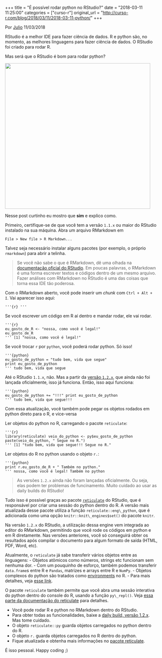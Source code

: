 +++
title = "É possível rodar python no RStudio?"
date = "2018-03-11 11:25:00"
categories = ["curso-r"]
original_url = "http://curso-r.com/blog/2018/03/11/2018-03-11-python/"
+++

<p class="text-muted text-uppercase mb-small text-right">
Por <a href="http://curso-r.com/author/julio">Julio</a> 11/03/2018
</p>
<p>
RStudio é a melhor IDE para fazer ciência de dados. R e python são, no
momento, as melhores linguagens para fazer ciência de dados. O RStudio
foi criado para rodar R.
</p>
<p>
Mas será que o RStudio é bom para rodar python?
</p>
<p>
<img src="http://curso-r.com/blog/2018-03-11-python_files/figure-html/unnamed-chunk-2-1.png" width="480">
</p>
<p>
Nesse post curtinho eu mostro que <strong>sim</strong> e explico como.
</p>
<p>
Primeiro, certifique-se de que você tem a versão <code>1.1.x</code> ou
maior do RStudio instalado na sua máquina. Abra um arquivo RMarkdown em
</p>
<pre><code>File &gt; New file &gt; R Markdown...</code></pre>
<p>
Talvez seja necessário instalar alguns pacotes (por exemplo, o próprio
<code>rmarkdown</code>) para abrir a telinha.
</p>
<blockquote>
<p>
Se você não sabe o que é RMarkdown, dê uma olhada na
<a href="https://rmarkdown.rstudio.com/lesson-1.html">documentação
oficial do RStudio</a>. Em poucas palavras, o RMarkdown é uma forma
escrever textos e códigos dentro de um mesmo arquivo. Fazer análises com
RMarkdown no RStudio é uma das coisas que torna essa IDE tão poderosa.
</p>
</blockquote>
<p>
Com o RMarkdown aberto, você pode inserir um <em>chunk</em> com
<code>Ctrl + Alt + I</code>. Vai aparecer isso aqui:
</p>
<pre><code>&apos;&apos;&apos;{r} &apos;&apos;&apos;</code></pre>
<p>
Se você escrever um código em R aí dentro e mandar rodar, ele vai rodar.
</p>
<pre><code>&apos;&apos;&apos;{r}
eu_gosto_de_R &lt;- &quot;nossa, como voc&#xEA; &#xE9; legal!&quot;
eu_gosto_de_R
&apos;&apos;&apos; [1] &quot;nossa, como voc&#xEA; &#xE9; legal!&quot;
</code></pre>
<p>
Se você trocar <code>r</code> por <code>python</code>, você poderá rodar
python. Só isso!
</p>
<pre><code>&apos;&apos;&apos;{python}
eu_gosto_de_python = &quot;tudo bem, vida que segue&quot;
print eu_gosto_de_python
&apos;&apos;&apos; tudo bem, vida que segue
</code></pre>

<p>
Até o RStudio <code>1.1.x</code>, não. Mas a partir da
<a href="https://dailies.rstudio.com/">versão <code>1.2.x</code></a>,
que ainda não foi lançada oficialmente, isso já funciona. Então, isso
aqui funciona:
</p>
<pre><code>&apos;&apos;&apos;{python}
eu_gosto_de_python += &quot;!!!&quot; print eu_gosto_de_python
&apos;&apos;&apos; tudo bem, vida que segue!!!
</code></pre>
<p>
Com essa atualização, você também pode pegar os objetos rodados em
python direto para o R, e vice-versa
</p>
<p>
Ler objetos do python no R, carregando o pacote <code>reticulate</code>:
</p>
<pre><code>&apos;&apos;&apos;{r}
library(reticulate) veio_do_python &lt;- py$eu_gosto_de_python
paste(veio_do_python, &quot; Segue no R.&quot;)
&apos;&apos;&apos; [1] &quot;tudo bem, vida que segue!!! Segue no R.&quot;
</code></pre>
<p>
Ler objetos do R no python usando o objeto <code>r.</code>:
</p>
<pre><code>&apos;&apos;&apos;{python}
print r.eu_gosto_de_R + &quot; Tamb&#xE9;m no python.&quot;
&apos;&apos;&apos; nossa, como voc&#xEA; &#xE9; legal! Tamb&#xE9;m no python
</code></pre>
<blockquote>
<p>
As versões <code>1.2.x</code> ainda não foram lançadas oficialmente. Ou
seja, elas podem ter problemas de funcinamento. Muito cuidado ao usar as
daily builds do RStudio!
</p>
</blockquote>

<p>
Tudo isso é possível graças ao pacote
<a href="http://curso-r.com/blog/2017/11/20/2017-11-20-reticulate/"><code>reticulate</code></a>
do RStudio, que é responsável por criar uma sessão do python dentro do
R. A versão mais atualizada desse pacote utiliza a função
<code>reticulate::eng\_python</code>, que é adicionada como uma opção
<code>knitr::knit\_engines$set()</code> do pacote <code>knitr</code>.
</p>
<p>
Na versão <code>1.2.x</code> do RStudio, a utilização dessa engine vem
integrada ao editor do RMarkdown, permitindo que você rode os códigos em
python e em R diretamente. Nas versões anteriores, você só conseguirá
obter os resultados após compilar o documento para algum formato de
saída (HTML, PDF, Word, etc).
</p>
<p>
Atualmente, o <code>reticulate</code> já sabe transferir vários objetos
entre as linguagens: - Objetos atômicos como números, strings etc
funcionam sem nenhuma dor. - Com um pouquinho de esforço, também podemos
transferir <code>data.frame</code>s entre R e <code>Pandas</code>,
matrizes e arrays entre R e <code>NumPy</code>. - Objetos complexos do
python são tratados como
<a href="http://curso-r.com/blog/2017/06/19/2017-06-19-environments/">environments</a>
no R. - Para mais detalhes, veja
<a href="https://rstudio.github.io/reticulate/index.html#type-conversions">esse
link</a>.
</p>
<p>
O pacote <code>reticulate</code> também permite que você abra uma sessão
interativa do python dentro do console do R, usando a função
<code>py\_repl()</code>. Veja
<a href="https://rstudio.github.io/reticulate/index.html#python-repl">essa
parte da documentação do reticulate</a> para detalhes.
</p>

<ul>
<li>
Você pode rodar R e python no RMarkdown dentro do RStudio.
</li>
<li>
Para obter todas as funcionalidades, baixe a
<a href="https://dailies.rstudio.com/">daily build, versão 1.2.x</a>.
Mas tome cuidado.
</li>
<li>
O objeto <code>reticulate::py</code> guarda objetos carregados no python
dentro do R.
</li>
<li>
O objeto <code>r.</code> guarda objetos carregados no R dentro do
python.
</li>
<li>
Fique atualizada e obtenha mais informações no
<a href="https://rstudio.github.io/reticulate/index.html">pacote
reticulate</a>.
</li>
</ul>
<p>
É isso pessoal. Happy coding ;)
</p>

